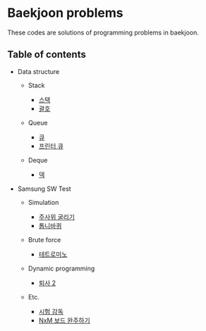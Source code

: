 # Baekjoon problems

These codes are solutions of programming problems in baekjoon.


## Table of contents

* Data structure

	* Stack

		* [스택](stack/10828_stack.ipynb)
		* [괄호](stack/9012_parenthesis.ipynb)

    * Queue

        * [큐](queue/10845_queue.ipynb)
        * [프린터 큐](queue/1966_printer_queue.ipynb)

    * Deque

        * [덱](deque/10866_deque.ipynb)

* Samsung SW Test

    * Simulation

        * [주사위 굴리기](samsung_sw_test/simulation/14499_rolling_a_dice.ipynb)
        * [톱니바퀴](samsung_sw_test/simulation/14891_gear.ipynb)

    * Brute force

        * [테트로미노](samsung_sw_test/brute_force/14500_tetromino.ipynb)

    * Dynamic programming

    	* [퇴사 2](samsung_sw_test/dp/15486_resignation_2.ipynb)

	* Etc.

    	* [시험 감독](samsung_sw_test/etc/13458_test_supervision.ipynb)
    	* [NxM 보드 완주하기](samsung_sw_test/etc/9944_completion_of_nxm_board.ipynb)
